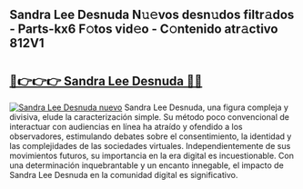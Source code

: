 ## Sandra Lee Desnuda N𝚞𝚎vos desn𝚞dos filtr𝚊dos - Parts-kx6 F𝚘tos vid𝚎o - C𝚘ntenido atr𝚊ctivo 812V1

# <h2><a href="http://mb5bl3t.tromn.icu/?c=Sandra+Lee+Desnuda">🔗👉👉👉 Sandra Lee Desnuda 🔗🔗</a></h2>

[![Sandra Lee Desnuda nuevo](https://i.imgur.com/pEAQMta.gif)](http://mb5bl3t.tromn.icu/?c=Sandra+Lee+Desnuda)
Sandra Lee Desnuda, una figura compleja y divisiva, elude la caracterización simple. Su método poco convencional de interactuar con audiencias en línea ha atraído y ofendido a los observadores, estimulando debates sobre el consentimiento, la identidad y las complejidades de las sociedades virtuales. Independientemente de sus movimientos futuros, su importancia en la era digital es incuestionable. Con una determinación inquebrantable y un encanto innegable, el impacto de Sandra Lee Desnuda en la comunidad digital es significativo.
